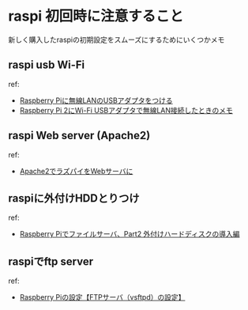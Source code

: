 # raspi 初回時に注意すること
新しく購入したraspiの初期設定をスムーズにするためにいくつかメモ



## raspi usb Wi-Fi

ref:
- <a href="http://denshikousaku.net/raspberry-pi-wifi-lan-usb">Raspberry Piに無線LANのUSBアダプタをつける</a>
- <a href="http://totech.hateblo.jp/entry/2016/12/01/172703">Raspberry Pi 2にWi-Fi USBアダプタで無線LAN接続したときのメモ</a>



## raspi Web server (Apache2)

ref:
- <a href="http://usicolog.nomaki.jp/engineering/raspberryPi/raspberryPi_Apache2.html">Apache2でラズパイをWebサーバに</a>


## raspiに外付けHDDとりつけ

ref:
- <a href="http://denshikousaku.net/raspberry-pi-part2-external-hdd">Raspberry Piでファイルサーバ、Part2 外付けハードディスクの導入編</a>

## raspiでftp server

ref:
- <a href="http://yamaryu0508.hatenablog.com/entry/2014/12/02/102648">Raspberry Piの設定【FTPサーバ（vsftpd）の設定】</a>

